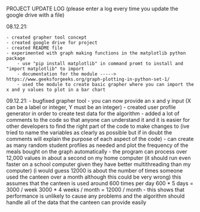 

PROJECT UPDATE LOG (please enter a log every time you update the google drive with a file)




08.12.21:

    - created grapher tool concept
    - created google drive for project
    - created README file
    - experimented with graph making functions in the matplotlib python package
        - use "pip install matplotlib" in command promt to install and "import matplotlib" to import
        - documentation for the module ----->  https://www.geeksforgeeks.org/graph-plotting-in-python-set-1/
        - used the module to create basic grapher where you can import the x and y values to plot in a bar chart




09.12.21:
    - bugfixed grapher tool
    - you can now provide an x and y input (X can be a label or integer, Y must be an integer)
    - created user profile generator in order to create test data for the algorithm
    - added a lot of comments to the code so that anyone can understand it and it is easier for other developers to find the right part of the code to make changes to
        (ive tried to name the variables as clearly as possible but if in doubt the comments will explain the purpose of each aspect of the code)
    - can create as many random student profiles as needed and plot the frequency of the meals bought on the graph automatically
        - the program can process over 12,000 values in about a second on my home computer (it should run even faster on a school computer given they have better multithreading than my computer)
        (i would guess 12000 is about the number of times someone used the canteen over a month although this could be very wrong)
        this assumes that the canteen is used around 600 times per day
            600 * 5 days = 3000 / week
            3000 * 4 weeks / month = 12000 / month
        - this shows that performance is unlikely to cause any problems and the algorithm should handle all of the data that the canteen can provide easily
